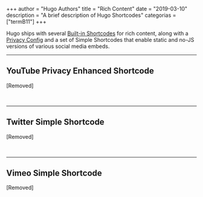 +++
author = "Hugo Authors"
title = "Rich Content"
date = "2019-03-10"
description = "A brief description of Hugo Shortcodes"
categorias = ["termB11"]
+++

Hugo ships with several [Built-in Shortcodes](https://gohugo.io/content-management/shortcodes/#use-hugos-built-in-shortcodes) for rich content, along with a [Privacy Config](https://gohugo.io/about/hugo-and-gdpr/) and a set of Simple Shortcodes that enable static and no-JS versions of various social media embeds.
<!--more-->
---

## YouTube Privacy Enhanced Shortcode

[Removed]

<br>

---

## Twitter Simple Shortcode

[Removed]

<br>

---

## Vimeo Simple Shortcode

[Removed]
